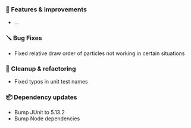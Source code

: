 ### 🚀 Features & improvements

- ...

### 🪛 Bug Fixes

- Fixed relative draw order of particles not working in certain situations

### 🧽 Cleanup & refactoring

- Fixed typos in unit test names

### 📦 Dependency updates

- Bump JUnit to 5.13.2
- Bump Node dependencies